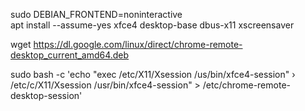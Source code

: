 sudo DEBIAN_FRONTEND=noninteractive \
apt install --assume-yes xfce4 desktop-base dbus-x11 xscreensaver

wget https://dl.google.com/linux/direct/chrome-remote-desktop_current_amd64.deb


sudo bash -c 'echo "exec /etc/X11/Xsession /us/bin/xfce4-session" › /etc/c/X11/Xsession /usr/bin/xfce4-session" > /etc/chrome-remote-desktop-session'
